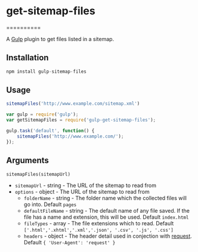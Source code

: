 # get-sitemap-files
==========

A [Gulp](https://github.com/gulpjs/gulp) plugin to get files listed in a sitemap.

## Installation
```js
npm install gulp-sitemap-files
```

## Usage
```js
sitemapFiles('http://www.example.com/sitemap.xml')
```

```js
var gulp = require('gulp');
var getSitemapFiles = require('gulp-get-sitemap-files');

gulp.task('default', function() {
    sitemapFiles('http://www.example.com/');
});
```

## Arguments

`sitemapFiles(sitemapUrl)`

- `sitemapUrl` - string - The URL of the sitemap to read from
- `options` - object - The URL of the sitemap to read from
    - `folderName` - string - The folder name which the collected files will go into. Default `pages`
    - `defaultFileName` - string - The default name of any file saved. If the file has a name and extension, this will be used. Default `index.html`
    - `fileTypes` - array - The file extensions which to read. Default `['.html','.xhtml','.xml','.json', '.csv', '.js', '.css']`
    - `headers` - object -  The header detail used in conjection with [request](https://www.npmjs.com/package/request). Default `{ 'User-Agent': 'request' }`

[npm-url]: https://npmjs.org/package/get-sitemap-files
[npm-image]: http://img.shields.io/npm/v/get-sitemap-files.svg?style=flat
